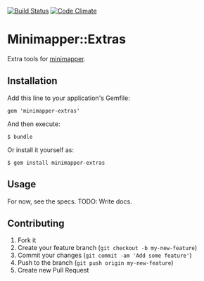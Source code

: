 [![Build Status](https://secure.travis-ci.org/barsoom/minimapper-extras.png)](http://travis-ci.org/barsoom/minimapper-extras)
[![Code Climate](https://codeclimate.com/badge.png)](https://codeclimate.com/github/barsoom/minimapper-extras)

# Minimapper::Extras

Extra tools for [minimapper](https://github.com/joakimk/minimapper).

## Installation

Add this line to your application's Gemfile:

    gem 'minimapper-extras'

And then execute:

    $ bundle

Or install it yourself as:

    $ gem install minimapper-extras

## Usage

For now, see the specs. TODO: Write docs.

## Contributing

1. Fork it
2. Create your feature branch (`git checkout -b my-new-feature`)
3. Commit your changes (`git commit -am 'Add some feature'`)
4. Push to the branch (`git push origin my-new-feature`)
5. Create new Pull Request
